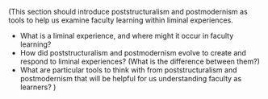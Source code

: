 (This section should introduce poststructuralism and postmodernism as tools to help us examine faculty learning within liminal experiences.

* What is a liminal experience, and where might it occur in faculty learning?
* How did poststructuralism and postmodernism evolve to create and respond to liminal experiences? (What is the difference between them?)
* What are particular tools to think with from poststructuralism and postmodernism that will be helpful for us understanding faculty as learners?
)
